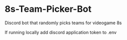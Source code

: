 # 8s-Team-Picker-Bot
Discord bot that randomly picks teams for videogame 8s

If running locally add discord application token to .env
